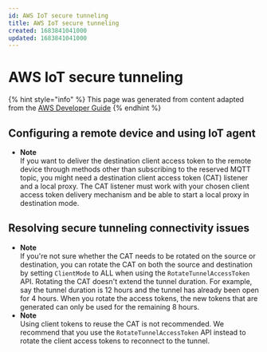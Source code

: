 ```yaml
---
id: AWS IoT secure tunneling
title: AWS IoT secure tunneling
created: 1683841041000
updated: 1683841041000
---
```

# AWS IoT secure tunneling

{% hint style="info" %}
This page was generated from content adapted from the [AWS Developer Guide](https://github.com/awsdocs/aws-iot-docs.git)
{% endhint %}

## Configuring a remote device and using IoT agent

- **Note**  
If you want to deliver the destination client access token to the remote device through methods other than subscribing to the reserved MQTT topic, you might need a destination client access token \(CAT\) listener and a local proxy\. The CAT listener must work with your chosen client access token delivery mechanism and be able to start a local proxy in destination mode\.


## Resolving secure tunneling connectivity issues

- **Note**  
If you're not sure whether the CAT needs to be rotated on the source or destination, you can rotate the CAT on both the source and destination by setting `ClientMode` to ALL when using the `RotateTunnelAccessToken` API\.
Rotating the CAT doesn't extend the tunnel duration\. For example, say the tunnel duration is 12 hours and the tunnel has already been open for 4 hours\. When you rotate the access tokens, the new tokens that are generated can only be used for the remaining 8 hours\.
- **Note**  
Using client tokens to reuse the CAT is not recommended\. We recommend that you use the `RotateTunnelAccessToken` API instead to rotate the client access tokens to reconnect to the tunnel\.

